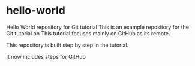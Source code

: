 # hello-world
Hello World repository for Git tutorial
This is an example repository for the Git tutorial on
This tutorial focuses mainly on GitHub as its remote.

This repository is built step by step in the tutorial.

It now includes steps for GitHub
